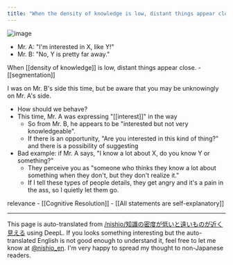 ```yaml
---
title: "When the density of knowledge is low, distant things appear close."
---
```


![image](https://gyazo.com/d09b75c5e76848508f976467555ba538/thumb/1000)

- Mr. A: "I'm interested in X, like Y!"
- Mr. B: "No, Y is pretty far away."

When [[density of knowledge]] is low, distant things appear close.
    - [[segmentation]]

I was on Mr. B's side this time, but be aware that you may be unknowingly on Mr. A's side.
- How should we behave?
- This time, Mr. A was expressing "[[interest]]" in the way
    - So from Mr. B, he appears to be "interested but not very knowledgeable".
    - If there is an opportunity, "Are you interested in this kind of thing?" and there is a possibility of suggesting
- Bad example: if Mr. A says, "I know a lot about X, do you know Y or something?"
    - They perceive you as "someone who thinks they know a lot about something when they don't, but they don't realize it."
    - If I tell these types of people details, they get angry and it's a pain in the ass, so I quietly let them go.

relevance
    - [[Cognitive Resolution]]
    - [[All statements are self-explanatory]]

---
This page is auto-translated from [/nishio/知識の密度が低いと遠いものが近く見える](https://scrapbox.io/nishio/知識の密度が低いと遠いものが近く見える) using DeepL. If you looks something interesting but the auto-translated English is not good enough to understand it, feel free to let me know at [@nishio_en](https://twitter.com/nishio_en). I'm very happy to spread my thought to non-Japanese readers.
